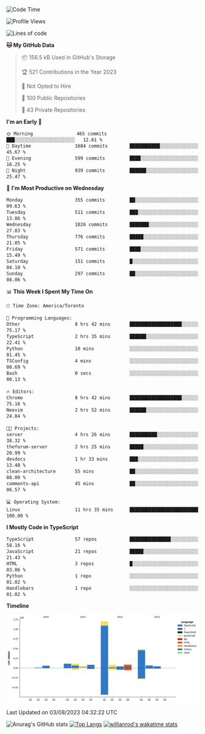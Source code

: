 <!--START_SECTION:waka-->
![Code Time](http://img.shields.io/badge/Code%20Time-439%20hrs%2043%20mins-blue)

![Profile Views](http://img.shields.io/badge/Profile%20Views-0-blue)

![Lines of code](https://img.shields.io/badge/From%20Hello%20World%20I%27ve%20Written-2.4%20million%20lines%20of%20code-blue)

**🐱 My GitHub Data** 

> 📦 156.5 kB Used in GitHub's Storage 
 > 
> 🏆 521 Contributions in the Year 2023
 > 
> 🚫 Not Opted to Hire
 > 
> 📜 100 Public Repositories 
 > 
> 🔑 43 Private Repositories 
 > 
**I'm an Early 🐤** 

```text
🌞 Morning                465 commits         ███░░░░░░░░░░░░░░░░░░░░░░   12.61 % 
🌆 Daytime                1684 commits        ███████████░░░░░░░░░░░░░░   45.67 % 
🌃 Evening                599 commits         ████░░░░░░░░░░░░░░░░░░░░░   16.25 % 
🌙 Night                  939 commits         ██████░░░░░░░░░░░░░░░░░░░   25.47 % 
```
📅 **I'm Most Productive on Wednesday** 

```text
Monday                   355 commits         ██░░░░░░░░░░░░░░░░░░░░░░░   09.63 % 
Tuesday                  511 commits         ███░░░░░░░░░░░░░░░░░░░░░░   13.86 % 
Wednesday                1026 commits        ███████░░░░░░░░░░░░░░░░░░   27.83 % 
Thursday                 776 commits         █████░░░░░░░░░░░░░░░░░░░░   21.05 % 
Friday                   571 commits         ████░░░░░░░░░░░░░░░░░░░░░   15.49 % 
Saturday                 151 commits         █░░░░░░░░░░░░░░░░░░░░░░░░   04.10 % 
Sunday                   297 commits         ██░░░░░░░░░░░░░░░░░░░░░░░   08.06 % 
```


📊 **This Week I Spent My Time On** 

```text
🕑︎ Time Zone: America/Toronto

💬 Programming Languages: 
Other                    8 hrs 42 mins       ███████████████████░░░░░░   75.17 % 
TypeScript               2 hrs 35 mins       ██████░░░░░░░░░░░░░░░░░░░   22.41 % 
Python                   10 mins             ░░░░░░░░░░░░░░░░░░░░░░░░░   01.45 % 
TSConfig                 4 mins              ░░░░░░░░░░░░░░░░░░░░░░░░░   00.69 % 
Bash                     0 secs              ░░░░░░░░░░░░░░░░░░░░░░░░░   00.13 % 

🔥 Editors: 
Chrome                   8 hrs 42 mins       ███████████████████░░░░░░   75.16 % 
Neovim                   2 hrs 52 mins       ██████░░░░░░░░░░░░░░░░░░░   24.84 % 

🐱‍💻 Projects: 
server                   4 hrs 26 mins       ██████████░░░░░░░░░░░░░░░   38.32 % 
theforum-server          2 hrs 25 mins       █████░░░░░░░░░░░░░░░░░░░░   20.99 % 
devdocs                  1 hr 33 mins        ███░░░░░░░░░░░░░░░░░░░░░░   13.40 % 
clean-architecture       55 mins             ██░░░░░░░░░░░░░░░░░░░░░░░   08.00 % 
comments-api             45 mins             ██░░░░░░░░░░░░░░░░░░░░░░░   06.57 % 

💻 Operating System: 
Linux                    11 hrs 35 mins      █████████████████████████   100.00 % 
```

**I Mostly Code in TypeScript** 

```text
TypeScript               57 repos            ███████████████░░░░░░░░░░   58.16 % 
JavaScript               21 repos            █████░░░░░░░░░░░░░░░░░░░░   21.43 % 
HTML                     3 repos             █░░░░░░░░░░░░░░░░░░░░░░░░   03.06 % 
Python                   1 repo              ░░░░░░░░░░░░░░░░░░░░░░░░░   01.02 % 
Handlebars               1 repo              ░░░░░░░░░░░░░░░░░░░░░░░░░   01.02 % 
```



**Timeline**

![Lines of Code chart](https://raw.githubusercontent.com/wise-introvert/wise-introvert/master/assets/bar_graph.png)


 Last Updated on 03/08/2023 04:32:22 UTC
<!--END_SECTION:waka-->

![Anurag's GitHub stats](https://github-readme-stats.vercel.app/api?username=wise-introvert&count_private=true&show_icons=true)
[![Top Langs](https://github-readme-stats.vercel.app/api/top-langs/?username=wise-introvert&langs_count=10)](https://github.com/anuraghazra/github-readme-stats)
[![willianrod's wakatime stats](https://github-readme-stats.vercel.app/api/wakatime?username=wiseintrovert)](https://github.com/anuraghazra/github-readme-stats)
